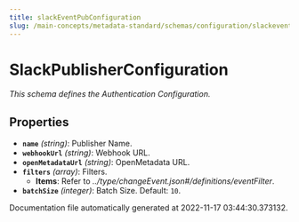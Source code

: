 ```yaml
---
title: slackEventPubConfiguration
slug: /main-concepts/metadata-standard/schemas/configuration/slackeventpubconfiguration
---
```


# SlackPublisherConfiguration

*This schema defines the Authentication Configuration.*

## Properties

- **`name`** *(string)*: Publisher Name.
- **`webhookUrl`** *(string)*: Webhook URL.
- **`openMetadataUrl`** *(string)*: OpenMetadata URL.
- **`filters`** *(array)*: Filters.
  - **Items**: Refer to *../type/changeEvent.json#/definitions/eventFilter*.
- **`batchSize`** *(integer)*: Batch Size. Default: `10`.


Documentation file automatically generated at 2022-11-17 03:44:30.373132.
